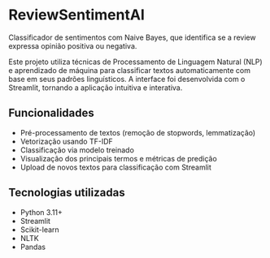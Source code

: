 # ReviewSentimentAI
Classificador de sentimentos com Naive Bayes, que identifica se a review expressa opinião positiva ou negativa.

Este projeto utiliza técnicas de Processamento de Linguagem Natural (NLP) e aprendizado de máquina para classificar textos automaticamente com base em seus padrões linguísticos. 
A interface foi desenvolvida com o Streamlit, tornando a aplicação intuitiva e interativa.

## Funcionalidades

- Pré-processamento de textos (remoção de stopwords, lemmatização)
- Vetorização usando TF-IDF
- Classificação via modelo treinado
- Visualização dos principais termos e métricas de predição
- Upload de novos textos para classificação com Streamlit

## Tecnologias utilizadas

- Python 3.11+
- Streamlit
- Scikit-learn
- NLTK
- Pandas
